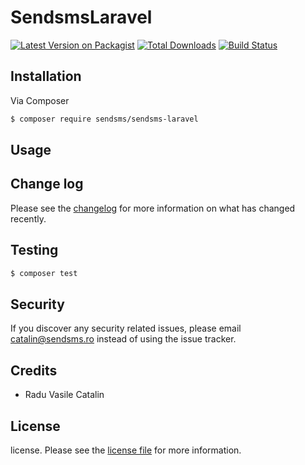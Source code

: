 # SendsmsLaravel

[![Latest Version on Packagist][ico-version]][link-packagist]
[![Total Downloads][ico-downloads]][link-downloads]
[![Build Status][ico-travis]][link-travis]

## Installation

Via Composer

``` bash
$ composer require sendsms/sendsms-laravel
```

## Usage

## Change log

Please see the [changelog](changelog.md) for more information on what has changed recently.

## Testing

``` bash
$ composer test
```

## Security

If you discover any security related issues, please email catalin@sendsms.ro instead of using the issue tracker.

## Credits

- Radu Vasile Catalin

## License

license. Please see the [license file](license.md) for more information.

[ico-version]: https://img.shields.io/packagist/v/sendsms/sendsms-laravel.svg?style=flat-square
[ico-downloads]: https://img.shields.io/packagist/dt/sendsms/sendsms-laravel.svg?style=flat-square
[ico-travis]: https://img.shields.io/travis/sendsms/sendsms-laravel/master.svg?style=flat-square

[link-packagist]: https://packagist.org/packages/sendsms/sendsms-laravel
[link-downloads]: https://packagist.org/packages/sendsms/sendsms-laravel
[link-travis]: https://travis-ci.org/sendsms/sendsms-laravel
[link-styleci]: https://styleci.io/repos/12345678

